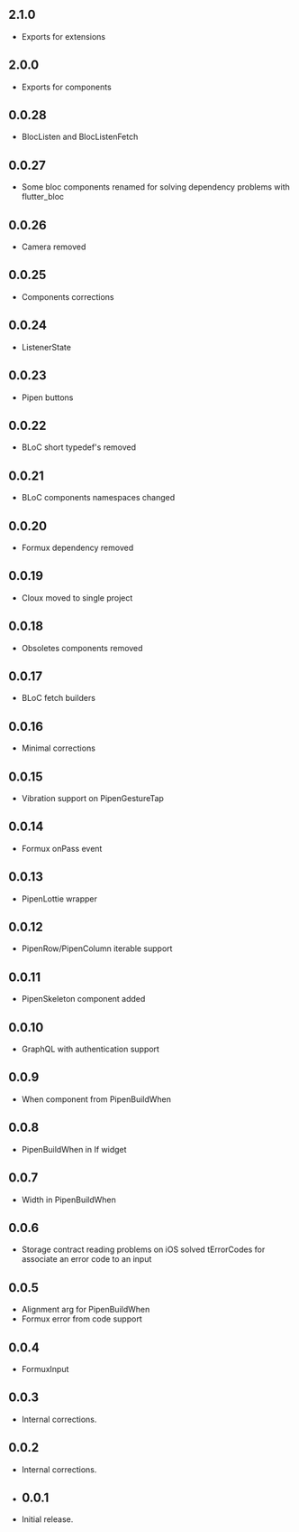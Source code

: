 ## 2.1.0

* Exports for extensions

## 2.0.0

* Exports for components

## 0.0.28

* BlocListen and BlocListenFetch

## 0.0.27

* Some bloc components renamed for solving dependency problems with flutter_bloc

## 0.0.26

* Camera removed

## 0.0.25

* Components corrections

## 0.0.24

* ListenerState

## 0.0.23

* Pipen buttons

## 0.0.22

* BLoC short typedef's removed

## 0.0.21

* BLoC components namespaces changed

## 0.0.20

* Formux dependency removed

## 0.0.19

* Cloux moved to single project

## 0.0.18

* Obsoletes components removed

## 0.0.17

* BLoC fetch builders

## 0.0.16

* Minimal corrections

## 0.0.15

* Vibration support on PipenGestureTap

## 0.0.14

* Formux onPass event

## 0.0.13

* PipenLottie wrapper

## 0.0.12

* PipenRow/PipenColumn iterable support

## 0.0.11

* PipenSkeleton component added

## 0.0.10

* GraphQL with authentication support

## 0.0.9

* When component from PipenBuildWhen

## 0.0.8

* PipenBuildWhen in If widget

## 0.0.7

* Width in PipenBuildWhen

## 0.0.6

* Storage contract reading problems on iOS solved
  tErrorCodes for associate an error code to an input

## 0.0.5

* Alignment arg for PipenBuildWhen
* Formux error from code support

## 0.0.4

* FormuxInput

## 0.0.3

* Internal corrections.

## 0.0.2

* Internal corrections.

* ## 0.0.1

* Initial release.